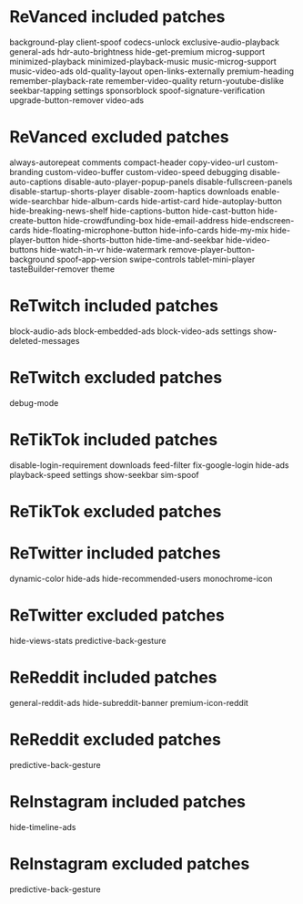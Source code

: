 # ReVanced included patches
background-play
client-spoof
codecs-unlock
exclusive-audio-playback
general-ads
hdr-auto-brightness
hide-get-premium
microg-support
minimized-playback
minimized-playback-music
music-microg-support
music-video-ads
old-quality-layout
open-links-externally
premium-heading
remember-playback-rate
remember-video-quality
return-youtube-dislike
seekbar-tapping
settings
sponsorblock
spoof-signature-verification
upgrade-button-remover
video-ads
# ReVanced excluded patches
always-autorepeat
comments
compact-header
copy-video-url
custom-branding
custom-video-buffer
custom-video-speed
debugging
disable-auto-captions
disable-auto-player-popup-panels
disable-fullscreen-panels
disable-startup-shorts-player
disable-zoom-haptics
downloads
enable-wide-searchbar
hide-album-cards
hide-artist-card
hide-autoplay-button
hide-breaking-news-shelf
hide-captions-button
hide-cast-button
hide-create-button
hide-crowdfunding-box
hide-email-address
hide-endscreen-cards
hide-floating-microphone-button
hide-info-cards
hide-my-mix
hide-player-button
hide-shorts-button
hide-time-and-seekbar
hide-video-buttons
hide-watch-in-vr
hide-watermark
remove-player-button-background
spoof-app-version
swipe-controls
tablet-mini-player
tasteBuilder-remover
theme
# ReTwitch included patches
block-audio-ads
block-embedded-ads
block-video-ads
settings
show-deleted-messages
# ReTwitch excluded patches
debug-mode
# ReTikTok included patches
disable-login-requirement
downloads
feed-filter
fix-google-login
hide-ads
playback-speed
settings
show-seekbar
sim-spoof
# ReTikTok excluded patches

# ReTwitter included patches
dynamic-color
hide-ads
hide-recommended-users
monochrome-icon
# ReTwitter excluded patches
hide-views-stats
predictive-back-gesture
# ReReddit included patches
general-reddit-ads
hide-subreddit-banner
premium-icon-reddit
# ReReddit excluded patches
predictive-back-gesture
# ReInstagram included patches
hide-timeline-ads
# ReInstagram excluded patches
predictive-back-gesture
